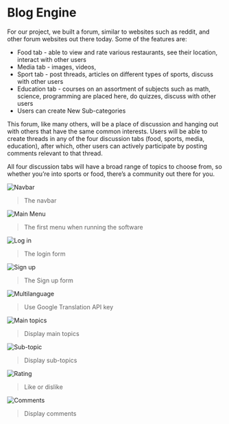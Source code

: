 # Blog Engine
For our project, we built a forum, similar to websites such as reddit, and other forum websites out there today. Some of the features are:
* Food tab - able to view and rate various restaurants, see their location, interact with other users
* Media tab - images, videos, 
* Sport tab - post threads, articles on different types of sports, discuss with other users
* Education tab - courses on an assortment of subjects such as math, science, programming are placed here, do quizzes, discuss with other users
* Users can create New Sub-categories  

This forum, like many others, will be a place of discussion and hanging out with others that have the same common interests. Users will be able to create threads in any of the four discussion tabs (food, sports, media, education), after which, other users can actively participate by posting comments relevant to that thread. 

All four discussion tabs will have a broad range of topics to choose from, so whether you’re into sports or food, there’s a community out there for you. 

![Navbar](https://raw.githubusercontent.com/mai00015/acHangout/master/acHangout/database/1.png)  
>The navbar

![Main Menu](https://raw.githubusercontent.com/mai00015/acHangout/master/acHangout/database/2.png)  
>The first menu when running the software 

![Log in](https://raw.githubusercontent.com/mai00015/acHangout/master/acHangout/database/3.png)  
>The login form

![Sign up](https://raw.githubusercontent.com/mai00015/acHangout/master/acHangout/database/5.png)  
>The Sign up form

![Multilanguage](https://raw.githubusercontent.com/mai00015/acHangout/master/acHangout/database/4.png)  
>Use Google Translation API key

![Main topics](https://raw.githubusercontent.com/mai00015/acHangout/master/acHangout/database/6.png)  
>Display main topics

![Sub-topic](https://raw.githubusercontent.com/mai00015/acHangout/master/acHangout/database/7.png)  
>Display sub-topics

![Rating](https://raw.githubusercontent.com/mai00015/acHangout/master/acHangout/database/8.png)  
>Like or dislike

![Comments](https://raw.githubusercontent.com/mai00015/acHangout/master/acHangout/database/9.png)  
>Display comments
